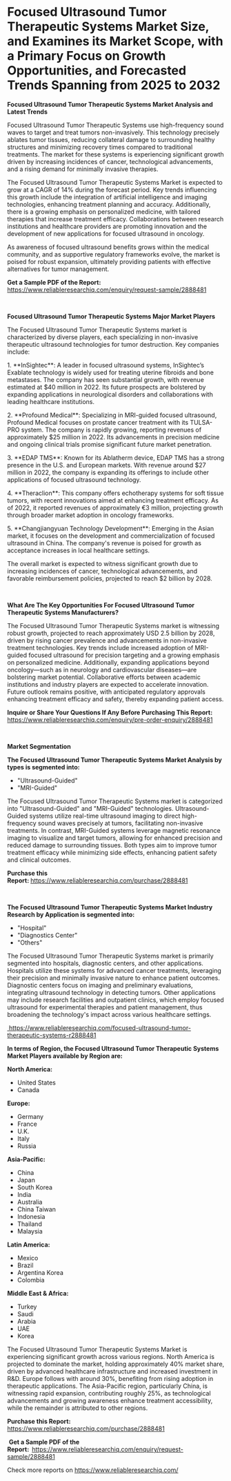 <p><h1>Focused Ultrasound Tumor Therapeutic Systems Market Size, and Examines its Market Scope, with a Primary Focus on Growth Opportunities, and Forecasted Trends Spanning from 2025 to 2032</h1></p><p><strong>Focused Ultrasound Tumor Therapeutic Systems Market Analysis and Latest Trends</strong></p>
<p><p>Focused Ultrasound Tumor Therapeutic Systems use high-frequency sound waves to target and treat tumors non-invasively. This technology precisely ablates tumor tissues, reducing collateral damage to surrounding healthy structures and minimizing recovery times compared to traditional treatments. The market for these systems is experiencing significant growth driven by increasing incidences of cancer, technological advancements, and a rising demand for minimally invasive therapies.</p><p>The Focused Ultrasound Tumor Therapeutic Systems Market is expected to grow at a CAGR of 14% during the forecast period. Key trends influencing this growth include the integration of artificial intelligence and imaging technologies, enhancing treatment planning and accuracy. Additionally, there is a growing emphasis on personalized medicine, with tailored therapies that increase treatment efficacy. Collaborations between research institutions and healthcare providers are promoting innovation and the development of new applications for focused ultrasound in oncology. </p><p>As awareness of focused ultrasound benefits grows within the medical community, and as supportive regulatory frameworks evolve, the market is poised for robust expansion, ultimately providing patients with effective alternatives for tumor management.</p></p>
<p><strong>Get a Sample PDF of the Report:&nbsp;</strong> <a href="https://www.reliableresearchiq.com/enquiry/request-sample/2888481?utm_campaign=3136&utm_medium=2&utm_source=Github&utm_content=ia&utm_term=14032025&utm_id=focused-ultrasound-tumor-therapeutic-systems">https://www.reliableresearchiq.com/enquiry/request-sample/2888481</a></p>
<p>&nbsp;</p>
<p><strong>Focused Ultrasound Tumor Therapeutic Systems Major Market Players</strong></p>
<p><p>The Focused Ultrasound Tumor Therapeutic Systems market is characterized by diverse players, each specializing in non-invasive therapeutic ultrasound technologies for tumor destruction. Key companies include:</p><p>1. **InSightec**: A leader in focused ultrasound systems, InSightec’s Exablate technology is widely used for treating uterine fibroids and bone metastases. The company has seen substantial growth, with revenue estimated at $40 million in 2022. Its future prospects are bolstered by expanding applications in neurological disorders and collaborations with leading healthcare institutions.</p><p>2. **Profound Medical**: Specializing in MRI-guided focused ultrasound, Profound Medical focuses on prostate cancer treatment with its TULSA-PRO system. The company is rapidly growing, reporting revenues of approximately $25 million in 2022. Its advancements in precision medicine and ongoing clinical trials promise significant future market penetration.</p><p>3. **EDAP TMS**: Known for its Ablatherm device, EDAP TMS has a strong presence in the U.S. and European markets. With revenue around $27 million in 2022, the company is expanding its offerings to include other applications of focused ultrasound technology.</p><p>4. **Theraclion**: This company offers echotherapy systems for soft tissue tumors, with recent innovations aimed at enhancing treatment efficacy. As of 2022, it reported revenues of approximately €3 million, projecting growth through broader market adoption in oncology frameworks.</p><p>5. **Changjiangyuan Technology Development**: Emerging in the Asian market, it focuses on the development and commercialization of focused ultrasound in China. The company's revenue is poised for growth as acceptance increases in local healthcare settings.</p><p>The overall market is expected to witness significant growth due to increasing incidences of cancer, technological advancements, and favorable reimbursement policies, projected to reach $2 billion by 2028.</p></p>
<p>&nbsp;</p>
<p><strong>What Are The Key Opportunities For Focused Ultrasound Tumor Therapeutic Systems Manufacturers?</strong></p>
<p><p>The Focused Ultrasound Tumor Therapeutic Systems market is witnessing robust growth, projected to reach approximately USD 2.5 billion by 2028, driven by rising cancer prevalence and advancements in non-invasive treatment technologies. Key trends include increased adoption of MRI-guided focused ultrasound for precision targeting and a growing emphasis on personalized medicine. Additionally, expanding applications beyond oncology—such as in neurology and cardiovascular diseases—are bolstering market potential. Collaborative efforts between academic institutions and industry players are expected to accelerate innovation. Future outlook remains positive, with anticipated regulatory approvals enhancing treatment efficacy and safety, thereby expanding patient access.</p></p>
<p><strong>Inquire or Share Your Questions If Any Before Purchasing This Report:</strong> <a href="https://www.reliableresearchiq.com/enquiry/pre-order-enquiry/2888481?utm_campaign=3136&utm_medium=2&utm_source=Github&utm_content=ia&utm_term=14032025&utm_id=focused-ultrasound-tumor-therapeutic-systems">https://www.reliableresearchiq.com/enquiry/pre-order-enquiry/2888481</a></p>
<p>&nbsp;</p>
<p><strong>Market Segmentation</strong></p>
<p><strong>The Focused Ultrasound Tumor Therapeutic Systems Market Analysis by types is segmented into:</strong></p>
<p><ul><li>"Ultrasound-Guided"</li><li>"MRI-Guided"</li></ul></p>
<p><p>The Focused Ultrasound Tumor Therapeutic Systems market is categorized into "Ultrasound-Guided" and "MRI-Guided" technologies. Ultrasound-Guided systems utilize real-time ultrasound imaging to direct high-frequency sound waves precisely at tumors, facilitating non-invasive treatments. In contrast, MRI-Guided systems leverage magnetic resonance imaging to visualize and target tumors, allowing for enhanced precision and reduced damage to surrounding tissues. Both types aim to improve tumor treatment efficacy while minimizing side effects, enhancing patient safety and clinical outcomes.</p></p>
<p><strong>Purchase this Report:&nbsp;</strong><a href="https://www.reliableresearchiq.com/purchase/2888481?utm_campaign=3136&utm_medium=2&utm_source=Github&utm_content=ia&utm_term=14032025&utm_id=focused-ultrasound-tumor-therapeutic-systems">https://www.reliableresearchiq.com/purchase/2888481</a></p>
<p>&nbsp;</p>
<p><strong>The Focused Ultrasound Tumor Therapeutic Systems Market Industry Research by Application is segmented into:</strong></p>
<p><ul><li>"Hospital"</li><li>"Diagnostics Center"</li><li>"Others"</li></ul></p>
<p><p>The Focused Ultrasound Tumor Therapeutic Systems market is primarily segmented into hospitals, diagnostic centers, and other applications. Hospitals utilize these systems for advanced cancer treatments, leveraging their precision and minimally invasive nature to enhance patient outcomes. Diagnostic centers focus on imaging and preliminary evaluations, integrating ultrasound technology in detecting tumors. Other applications may include research facilities and outpatient clinics, which employ focused ultrasound for experimental therapies and patient management, thus broadening the technology's impact across various healthcare settings.</p></p>
<p><a href="https://www.reliableresearchiq.com/focused-ultrasound-tumor-therapeutic-systems-r2888481?utm_campaign=3136&utm_medium=2&utm_source=Github&utm_content=ia&utm_term=14032025&utm_id=focused-ultrasound-tumor-therapeutic-systems">&nbsp;https://www.reliableresearchiq.com/focused-ultrasound-tumor-therapeutic-systems-r2888481</a></p>
<p><strong>In terms of Region, the Focused Ultrasound Tumor Therapeutic Systems Market Players available by Region are:</strong></p>
<p>
    <p> <strong> North America: </strong>
        <ul>
            <li>United States</li>
            <li>Canada</li>
        </ul>
        </p> 
    <p> <strong> Europe: </strong>
        <ul>
            <li>Germany</li>
            <li>France</li>
            <li>U.K.</li>
            <li>Italy</li>
            <li>Russia</li>
        </ul>
        </p> 
    <p> <strong> Asia-Pacific: </strong>
        <ul>
            <li>China</li>
            <li>Japan</li>
            <li>South Korea</li>
            <li>India</li>
            <li>Australia</li>
            <li>China Taiwan</li>
            <li>Indonesia</li>
            <li>Thailand</li>
            <li>Malaysia</li>
        </ul>
        </p> 
    <p> <strong> Latin America: </strong>
        <ul>
            <li>Mexico</li>
            <li>Brazil</li>
            <li>Argentina Korea</li>
            <li>Colombia</li>
        </ul>
        </p> 
    <p> <strong> Middle East & Africa: </strong>
        <ul>
            <li>Turkey</li>
            <li>Saudi</li>
            <li>Arabia</li>
            <li>UAE</li>
            <li>Korea</li>
        </ul>
    </p>
    </p>
<p><p>The Focused Ultrasound Tumor Therapeutic Systems Market is experiencing significant growth across various regions. North America is projected to dominate the market, holding approximately 40% market share, driven by advanced healthcare infrastructure and increased investment in R&D. Europe follows with around 30%, benefiting from rising adoption in therapeutic applications. The Asia-Pacific region, particularly China, is witnessing rapid expansion, contributing roughly 25%, as technological advancements and growing awareness enhance treatment accessibility, while the remainder is attributed to other regions.</p></p>
<p><strong>Purchase this Report: </strong><a href="https://www.reliableresearchiq.com/purchase/2888481?utm_campaign=3136&utm_medium=2&utm_source=Github&utm_content=ia&utm_term=14032025&utm_id=focused-ultrasound-tumor-therapeutic-systems">https://www.reliableresearchiq.com/purchase/2888481</a></p>
<p>&nbsp;<strong>Get a Sample PDF of the Report:&nbsp;&nbsp;</strong><a href="https://www.reliableresearchiq.com/enquiry/request-sample/2888481?utm_campaign=3136&utm_medium=2&utm_source=Github&utm_content=ia&utm_term=14032025&utm_id=focused-ultrasound-tumor-therapeutic-systems">https://www.reliableresearchiq.com/enquiry/request-sample/2888481</a></p>
<p><strong></strong></p>
<p>Check more reports on <a href="https://www.reliableresearchiq.com/?utm_campaign=3136&utm_medium=2&utm_source=Github&utm_content=ia&utm_term=14032025&utm_id=focused-ultrasound-tumor-therapeutic-systems">https://www.reliableresearchiq.com/</a></p>